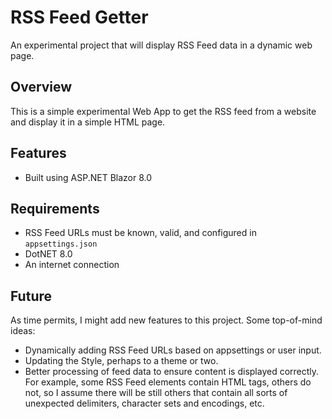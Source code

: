 # RSS Feed Getter

An experimental project that will display RSS Feed data in a dynamic web page.

## Overview

This is a simple experimental Web App to get the RSS feed from a website and display it in a simple HTML page.

## Features

- Built using ASP.NET Blazor 8.0

## Requirements

- RSS Feed URLs must be known, valid, and configured in `appsettings.json`
- DotNET 8.0
- An internet connection

## Future

As time permits, I might add new features to this project. Some top-of-mind ideas:

- Dynamically adding RSS Feed URLs based on appsettings or user input.
- Updating the Style, perhaps to a theme or two.
- Better processing of feed data to ensure content is displayed correctly. For example, some RSS Feed elements contain HTML tags, others do not, so I assume there will be still others that contain all sorts of unexpected delimiters, character sets and encodings, etc.
 